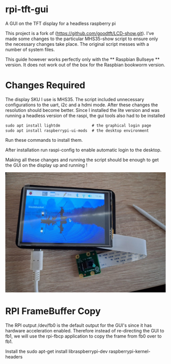 # rpi-tft-gui
A GUI on the TFT display for a headless raspberry pi

This project is a fork of (https://github.com/goodtft/LCD-show.git). I've made some changes to the particular MHS35-show script to ensure 
only the necessary changes take place. The original script messes with a number of system files. 

This guide however works perfectly only with the ** Raspbian Bullseye ** version. It does not work out of the box for the Raspbian bookworm version.

# Changes Required

The display SKU I use is MHS35. The script included unnecessary configurations to the uart, i2c and a hdmi mode. After these changes the resolution should
become better. Since I installed the lite version and was running a headless version of the raspi, the gui tools also had to be installed

	sudo apt install lightdm              # the graphical login page
	sudo apt install raspberrypi-ui-mods  # the desktop environment 

Run these commands to install them. 

After installation run raspi-config to enable automatic login to the desktop.

Making all these changes and running the script should be enough to get the GUI on the display up and running !

![Raspbian home screen on the rpi tft display](https://github.com/varunkumar-171/rpi-tft-gui/blob/main/disp.jpg)

# RPI FrameBuffer Copy

The RPI output /dev/fb0 is the default output for the GUI's since it has hardware acceleration enabled. Therefore instead of re-directing the GUI to fb1, we will use the rpi-fbcp application to copy the frame from fb0 over to fb1. 

Install the 
	   sudo apt-get install libraspberrypi-dev raspberrypi-kernel-headers
